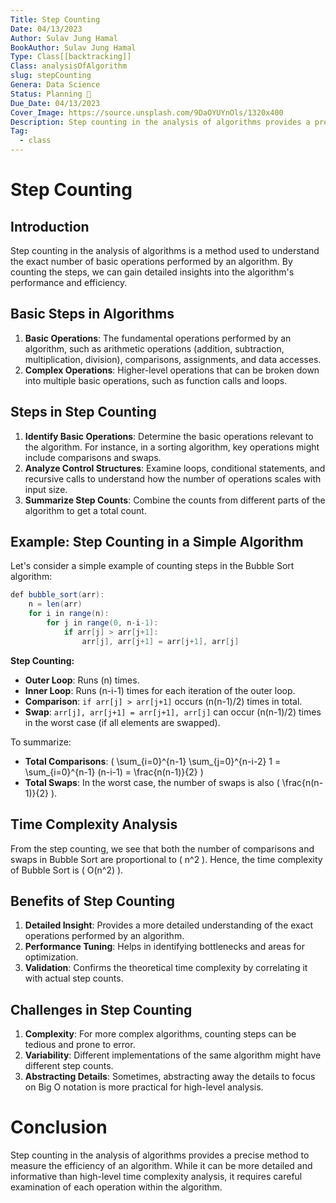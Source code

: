 ```yaml
---
Title: Step Counting
Date: 04/13/2023
Author: Sulav Jung Hamal
BookAuthor: Sulav Jung Hamal
Type: Class[[backtracking]]
Class: analysisOfAlgorithm
slug: stepCounting
Genera: Data Science 
Status: Planning 🔗
Due_Date: 04/13/2023
Cover_Image: https://source.unsplash.com/9DaOYUYnOls/1320x400
Description: Step counting in the analysis of algorithms provides a precise method to measure the efficiency of an algorithm.
Tag:
  - class
---
```


# Step Counting

## Introduction
Step counting in the analysis of algorithms is a method used to understand the exact number of basic operations performed by an algorithm. By counting the steps, we can gain detailed insights into the algorithm's performance and efficiency.

## Basic Steps in Algorithms
1. **Basic Operations**: The fundamental operations performed by an algorithm, such as arithmetic operations (addition, subtraction, multiplication, division), comparisons, assignments, and data accesses.
2. **Complex Operations**: Higher-level operations that can be broken down into multiple basic operations, such as function calls and loops.

## Steps in Step Counting

1. **Identify Basic Operations**: Determine the basic operations relevant to the algorithm. For instance, in a sorting algorithm, key operations might include comparisons and swaps.
2. **Analyze Control Structures**: Examine loops, conditional statements, and recursive calls to understand how the number of operations scales with input size.
3. **Summarize Step Counts**: Combine the counts from different parts of the algorithm to get a total count.

## Example: Step Counting in a Simple Algorithm

Let's consider a simple example of counting steps in the Bubble Sort algorithm:

```java
def bubble_sort(arr):
    n = len(arr)
    for i in range(n):
        for j in range(0, n-i-1):
            if arr[j] > arr[j+1]:
                arr[j], arr[j+1] = arr[j+1], arr[j]
```

**Step Counting:**

- **Outer Loop**: Runs \(n\) times.
- **Inner Loop**: Runs \(n-i-1\) times for each iteration of the outer loop.
- **Comparison**: `if arr[j] > arr[j+1]` occurs \(n(n-1)/2\) times in total.
- **Swap**: `arr[j], arr[j+1] = arr[j+1], arr[j]` can occur \(n(n-1)/2\) times in the worst case (if all elements are swapped).

To summarize:
- **Total Comparisons**: \( \sum_{i=0}^{n-1} \sum_{j=0}^{n-i-2} 1 = \sum_{i=0}^{n-1} (n-i-1) = \frac{n(n-1)}{2} \)
- **Total Swaps**: In the worst case, the number of swaps is also \( \frac{n(n-1)}{2} \).

## Time Complexity Analysis
From the step counting, we see that both the number of comparisons and swaps in Bubble Sort are proportional to \( n^2 \). Hence, the time complexity of Bubble Sort is \( O(n^2) \).

## Benefits of Step Counting

1. **Detailed Insight**: Provides a more detailed understanding of the exact operations performed by an algorithm.
2. **Performance Tuning**: Helps in identifying bottlenecks and areas for optimization.
3. **Validation**: Confirms the theoretical time complexity by correlating it with actual step counts.

## Challenges in Step Counting

1. **Complexity**: For more complex algorithms, counting steps can be tedious and prone to error.
2. **Variability**: Different implementations of the same algorithm might have different step counts.
3. **Abstracting Details**: Sometimes, abstracting away the details to focus on Big O notation is more practical for high-level analysis.

# Conclusion
Step counting in the analysis of algorithms provides a precise method to measure the efficiency of an algorithm. While it can be more detailed and informative than high-level time complexity analysis, it requires careful examination of each operation within the algorithm.